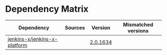 # Dependency Matrix

Dependency | Sources | Version | Mismatched versions
---------- | ------- | ------- | -------------------
[jenkins-x/jenkins-x-platform](https://github.com/jenkins-x/jenkins-x-platform) |  | [2.0.1634](https://github.com/jenkins-x/jenkins-x-platform/releases/tag/v2.0.1634) | 
